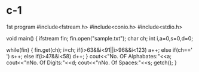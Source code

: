 # c-1
1st program
 #include<fstream.h>
#include<conio.h>
#include<stdio.h>

void main()
{
ifstream fin;
fin.open("sample.txt");
char ch;
int i,a=0,s=0,d=0;

while(fin)
{
fin.get(ch);
i=ch;
if(i>63&&i<91||i>96&&i<123)
a++;
else
if(ch==' ')
s++;
else
if(i>47&&i<58)
d++;
}
cout<<"No. OF Alphabates:"<<a;
cout<<"nNo. Of Digits:"<<d;
cout<<"nNo. Of Spaces:"<<s;
getch();
}

